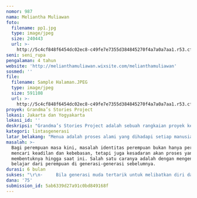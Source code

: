 ```yaml
---
nomor: 987
nama: Meliantha Muliawan
foto:
  filename: pp1.jpg
  type: image/jpeg
  size: 240443
  url: >-
    http://5c4cf848f6454dc02ec8-c49fe7e7355d384845270f4a7a0a7aa1.r53.cf2.rackcdn.com/b6321fe6-d5f4-47f9-8f98-b299cbc1996f/pp1.jpg
seni: seni_rupa
pengalaman: 4 tahun
website: 'http://melianthamuliawan.wixsite.com/melianthamuliawan'
sosmed: ''
file:
  filename: Sample Halaman.JPEG
  type: image/jpeg
  size: 591108
  url: >-
    http://5c4cf848f6454dc02ec8-c49fe7e7355d384845270f4a7a0a7aa1.r53.cf2.rackcdn.com/77a0e49f-4a6c-4aba-9052-86630e7ed40e/Sample%20Halaman.JPEG
proyek: Grandma’s Stories Project
lokasi: Jakarta dan Yogyakarta
lokasi_id: ''
deskripsi: "Grandma’s Stories Project adalah sebuah rangkaian proyek kesenian berbasis partisipasi yang melibatkan para perempuan lanjut usia di rumah jompo bersama seniman dan anak muda, guna mengenali serta menggali potensi perempuan dari masa ke masa.\r\n \r\nSeniman dan anak muda akan melakukan kunjungan ke rumah jompo untuk bersama-sama mengikuti serangkaian program yang terdiri dari aktivitas seni, hiburan dan terutama sesi bercerita (storytelling).\r\n \r\nAktivitas seni merupakan ajang untuk saling berbagi ilmu melalui workshop seni yang diadakan secara bergilir tiap kunjungannya. Para perempuan baik lansia maupun anak muda dapat memberikan workshop seni sesuai keahliannya, misalnya berupa kelas merajut, membuat clay, menggambar, dan sebagainya. Sesi hiburan seperti karaoke, memasak, tamasya, dan sebagainya.\r\n \r\nDalam sesi bercerita, partisipan akan mendengarkan cerita para perempuan generasi 1940/50-an menyoal kehidupan, perjalanan, serta pengalaman sebagai perempuan berbagi pembelajaran hidup kepada generasi muda.\r\n \r\nProyek ini akan dimulai pada bulan Mei 2018 dalam rangka memperingati Hari Lanjut Usia Nasional. Kegiatan kunjungan berlangsung dua minggu sekali selama tiga bulan di beberapa rumah jompo. Dirancang terbuka pada partisipasi publik. Selain itu, proyek ini akan bermuara pada pendokumentasian cerita inspiratif para perempuan lanjut usia yang dipresentasikan dalam wujud pameran, buku dan online platform (instagram dan website) sehingga bisa diakses lebih banyak orang."
kategori: lintasgenerasi
latar_belakang: "Menua adalah proses alami yang dihadapi setiap manusia. Pada saatnya, setiap orang akan memasuki usia lanjut (lansia) yang tidak bisa terhindarkan dari berbagai kondisi penurunan fungsi hidup. Sementara itu, di balik stigma ketidakberdayaan yang dilekatkan pada kaum lansia, kita tidak bisa mengabaikan kekayaan pengetahuan dan pengalaman hidup yang mereka miliki.\r\n \r\nPada kenyataannya, lansia yang hidup pada era globalisasi saat ini mengalami tantangan tersendiri. Di era digital dan arus informasi yang cepat ini, generasi muda tidak lagi menjadikan orang tua sebagai sumber pengetahuan karena tergantikan oleh kekuatan internet. Kondisi ini praktis mengurangi kesempatan orang tua dan anak untuk berbicara, bercerita, dan menjalin kedekatan emosional secara intens.\r\n \r\nMelihat kondisi tersebut, Grandma’s Stories Project digagas untuk menjembatani gap informasi antara generasi muda dengan lansia melalui kebersamaan, serta membuka ruang apresiasi antar generasi. Rumah jompo dipilih karena merupakan tempat para lansia tinggal bersama dan berfungsi sebagai ruang publik. Program visitasi ke rumah jompo dimaksudkan untuk meningkatkan kesadaran dan perhatian kepada warga senior. Sementara itu pameran, buku dan platform online diharapkan dapat merangkum sebagian kecil cerita yang tak tersampaikan generasi tua dan mampu mewariskan nilai-nilai positif bagi generasi muda."
masalah: >-
  Bagi perempuan masa kini, masalah identitas perempuan bukan hanya persoalan
  mencari keadilan dan kebebasan, tetapi juga kesadaran akan proses yang
  membentuknya hingga saat ini. Salah satu caranya adalah dengan mengenal dan
  belajar dari perempuan di generasi-generasi sebelumnya.
durasi: 6 bulan
sukses: "\r\n·     Bila generasi muda tertarik untuk melibatkan diri dalam program visitasi ke rumah jompo\r\n·     Bila para lansia di rumah jompo bisa menikmati kegiatan yang dirancang dan berbagi cerita tentang keberdayaan perempuan\r\n·     Bila rancangan program visitasi, pameran dan pembuatan buku bisa berjalan sesuai jadwal\r\n·     Bila kegiatan pameran dan buku ini mampu menjadi inspirasi dan teladan bagi generasi muda"
dana: '75'
submission_id: 5ab6339d27a91c0bd849168f
---
```

